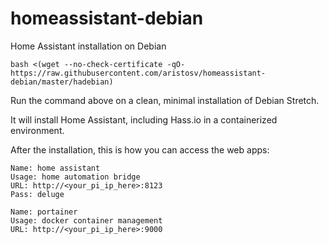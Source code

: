# homeassistant-debian
Home Assistant installation on Debian
```
bash <(wget --no-check-certificate -qO- https://raw.githubusercontent.com/aristosv/homeassistant-debian/master/hadebian)
```
Run the command above on a clean, minimal installation of Debian Stretch.

It will install Home Assistant, including Hass.io in a containerized environment.

After the installation, this is how you can access the web apps:

```
Name: home assistant
Usage: home automation bridge
URL: http://<your_pi_ip_here>:8123
Pass: deluge
```
```
Name: portainer
Usage: docker container management
URL: http://<your_pi_ip_here>:9000
```
